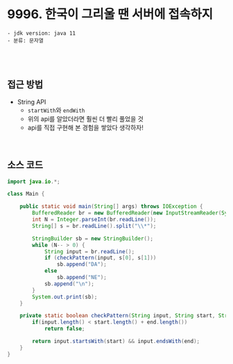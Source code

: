# 9996. 한국이 그리울 땐 서버에 접속하지

    - jdk version: java 11
    - 분류: 문자열

<br>
<br>

## 접근 방법

+ String API
  + `startWith`와 `endWith`
  + 위의 api를 알았더라면 훨씬 더 빨리 풀었을 것
  + api를 직접 구현해 본 경험을 쌓았다 생각하자!

<br>

## 소스 코드
```java
import java.io.*;

class Main {

    public static void main(String[] args) throws IOException {
        BufferedReader br = new BufferedReader(new InputStreamReader(System.in));
        int N = Integer.parseInt(br.readLine());
        String[] s = br.readLine().split("\\*");

        StringBuilder sb = new StringBuilder();
        while (N-- > 0) {
            String input = br.readLine();
            if (checkPattern(input, s[0], s[1]))
                sb.append("DA");
            else
                sb.append("NE");
            sb.append("\n");
        }
        System.out.print(sb);
    }

    private static boolean checkPattern(String input, String start, String end) {
        if(input.length() < start.length() + end.length())
            return false;

        return input.startsWith(start) && input.endsWith(end);
    }
}
```